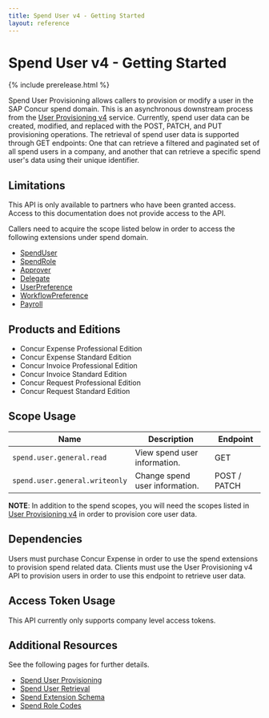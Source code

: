 ```yaml
---
title: Spend User v4 - Getting Started
layout: reference
---
```


# Spend User v4 - Getting Started

{% include prerelease.html %}

Spend User Provisioning allows callers to provision or modify a user in the SAP Concur spend domain. This is an asynchronous downstream process from the [User Provisioning v4](/api-reference/user-provisioning/v4.user-provisioning.html) service. Currently, spend user data can be created, modified, and replaced with the POST, PATCH, and PUT provisioning operations. The retrieval of spend user data is supported through GET endpoints: One that can retrieve a filtered and paginated set of all spend users in a company, and another that can retrieve a specific spend user's data using their unique identifier.

##  <a name="limitations"></a>Limitations

This API is only available to partners who have been granted access. Access to this documentation does not provide access to the API.

Callers need to acquire the scope listed below in order to access the following extensions under spend domain.

* [SpendUser](./v4.spend-user-extension-schema.html#spend-user-extension-schema)
* [SpendRole](./v4.spend-user-extension-schema.html#role-schema)
* [Approver](./v4.spend-user-extension-schema.html#approver-extension-schema)
* [Delegate](./v4.spend-user-extension-schema.html#delegate-extension-schema)
* [UserPreference](./v4.spend-user-extension-schema.html#user-preference-extension-schema)
* [WorkflowPreference](./v4.spend-user-extension-schema.html#workflow-preferences-extension-schema)
* [Payroll](./v4.spend-user-extension-schema.html#adp-schema)

## <a name="products-editions"></a>Products and Editions

* Concur Expense Professional Edition
* Concur Expense Standard Edition
* Concur Invoice Professional Edition
* Concur Invoice Standard Edition
* Concur Request Professional Edition
* Concur Request Standard Edition

## <a name="scope-usage"></a>Scope Usage

| Name| Description| Endpoint|
|---|---|---|
| `spend.user.general.read`| View spend user information.| GET|
| `spend.user.general.writeonly` | Change spend user information. | POST / PATCH |

**NOTE**: In addition to the spend scopes, you will need the scopes listed in [User Provisioning v4](/api-reference/user-provisioning/v4.user-provisioning.html) in order to provision core user data.

## <a name="dependencies"></a>Dependencies

Users must purchase Concur Expense in order to use the spend extensions to provision spend related data. Clients must use the User Provisioning v4 API to provision users in order to use this endpoint to retrieve user data.

## <a name="access-token-usage"></a>Access Token Usage

This API currently only supports company level access tokens.

## <a name="additional-resources"></a>Additional Resources

See the following pages for further details.

* [Spend User Provisioning](./v4.spend-user-provisioning.html)
* [Spend User Retrieval](./v4.spend-user-retrieval.html)
* [Spend Extension Schema](./v4.spend-user-extension-schema.html)
* [Spend Role Codes](./v4.spend-role-code-definition.html)
